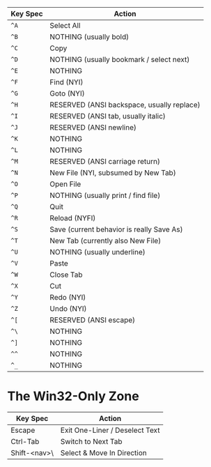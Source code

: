| Key Spec | Action                                     |
| -------- | ------------------------------------------ |
| `^A`     | Select All                                 |
| `^B`     | NOTHING (usually bold)                     |
| `^C`     | Copy                                       |
| `^D`     | NOTHING (usually bookmark / select next)   |
| `^E`     | NOTHING                                    |
| `^F`     | Find (NYI)                                 |
| `^G`     | Goto (NYI)                                 |
| `^H`     | RESERVED (ANSI backspace, usually replace) |
| `^I`     | RESERVED (ANSI tab, usually italic)        |
| `^J`     | RESERVED (ANSI newline)                    |
| `^K`     | NOTHING                                    |
| `^L`     | NOTHING                                    |
| `^M`     | RESERVED (ANSI carriage return)            |
| `^N`     | New File (NYI, subsumed by New Tab)        |
| `^O`     | Open File                                  |
| `^P`     | NOTHING (usually print / find file)        |
| `^Q`     | Quit                                       |
| `^R`     | Reload (NYFI)                              |
| `^S`     | Save (current behavior is really Save As)  |
| `^T`     | New Tab (currently also New File)          |
| `^U`     | NOTHING (usually underline)                |
| `^V`     | Paste                                      |
| `^W`     | Close Tab                                  |
| `^X`     | Cut                                        |
| `^Y`     | Redo (NYI)                                 |
| `^Z`     | Undo (NYI)                                 |
| `^[`     | RESERVED (ANSI escape)                     |
| `^\`     | NOTHING                                    |
| `^]`     | NOTHING                                    |
| `^^`     | NOTHING                                    |
| `^_`     | NOTHING                                    |

# The Win32-Only Zone
| Key Spec      | Action                                |
| ------------- | ------------------------------------- |
| Escape        | Exit One-Liner / Deselect Text        |
| Ctrl-Tab      | Switch to Next Tab                    |
| Shift-\<nav>\ | Select & Move In Direction            |
